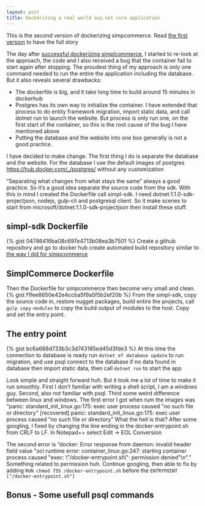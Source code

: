 ```yaml
---
layout: post
title: Dockerizing a real world asp.net core application
---
```


<div class="alert alert-warning" role="alert">
 This is the second version of dockerizing simpcommerce. Read <a href="/dockerizing-real-world-aspnetcore-application-original/">the first version</a> to have the full story
</div>

The day after [successful dockerizing simplcommerce](/dockerizing-real-world-aspnetcore-application-original/), I started to re-look at the approach, the code and I also received a bug that the container fail to start again after stopping. 
The proudest thing of my approach is only one command needed to run the entire the application including the database. But it also reveals several drawbacks:

-	The dockerfile is big, and it take long time to build around 15 minutes in dockerhub
-	Postgres has its own way to initialize the container. I have extended that process to do entity framework migration, import static data, and call dotnet run to launch the website. But process is only run one, on the first start of the container, so this is the root cause of the bug I have mentioned above
-	Putting the database and the website into one box generally is not a good practice.

I have decided to make change. The first thing I do is separate the database and the website. For the database I use the default images of postgres https://hub.docker.com/_/postgres/ without any customization

“Separating what changes from what stays the same” always a good practice. So it’s a good idea separate the source code from the sdk. With this in mind I created the Dockerfile call simpl-sdk. I need dotnet:1.1.0-sdk-projectjson, nodejs, gulp-cli and postgresql client. So it make scenes to start from microsoft/dotnet:1.1.0-sdk-projectjson then install these stuff.

## simpl-sdk Dockerfile

{% gist 04746416ba08c697e4713b08ea3b7501 %}
Create a github repository and go to docker hub create automated build repository similar to [the way I did for simpcommerce](/dockerizing-real-world-aspnetcore-application-original/)

## SimplCommerce Dockerfile
Then the Dockerfile for simpcommerce then become very small and clean. 
{% gist f1fee8650e42e4ccba5f9a5f5b2ef20b %}
From the simpl-sdk, copy the source code in, restore nugget packages, build entire the projects, call `gulp copy-modules` to copy the build output of modules to the host. Copy and set the entry point. 


## The entry point
{% gist bc6a688d733b3c3d743185ed45d3fde3 %}
At this time the connection to database is ready run `dotnet ef database update` to run migration, and use psql connect to the database if no data found in database then import static data, then call `dotnet run` to start the app

Look simple and straight forward huh. But it took me a lot of time to make it run smoothly. First I don’t familiar with writing a shell script, I am a windows guy. Second, also not familiar with psql. Third some weird difference between linux and windows.
The first error I got when rum the images was 
“panic: standard_init_linux.go:175: exec user process caused "no such file or directory" [recovered]
        panic: standard_init_linux.go:175: exec user process caused "no such file or directory” 
What the hell is that? After some googling, I fixed by changing the line ending in the docker-entrypoint.sh from CRLF to LF. In Notepad++ select Edit -> EOL Conversion

The second error is 
“docker: Error response from daemon: invalid header field value "oci runtime error: container_linux.go:247: starting container process caused \"exec: \\\"/docker-entrypoint.sh\\\": permission denied\"\n".”
Something related to permission huh. Continue googling, then able to fix by adding
`RUN chmod 755 /docker-entrypoint.sh` before the `ENTRYPOINT ["/docker-entrypoint.sh"]`

## Bonus - Some usefull psql commands
